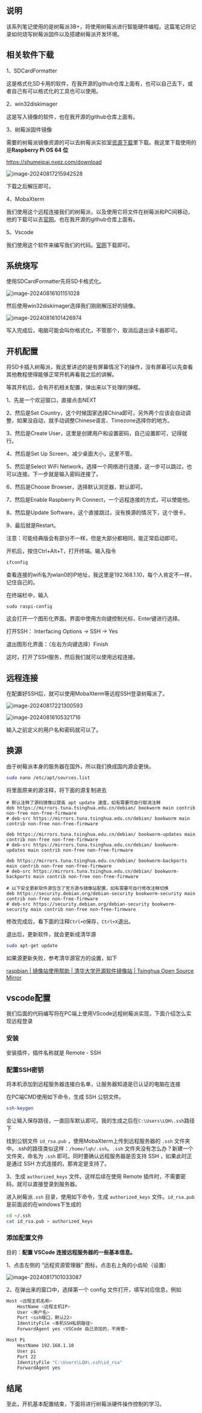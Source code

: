 ## 说明

该系列笔记使用的是树莓派3B+，将使用树莓派进行智能硬件编程。这篇笔记将记录如何烧写树莓派固件以及搭建树莓派开发环境。

## 相关软件下载

1、SDCardFormatter

这是格式化SD卡用的软件，在我开源的github仓库上面有，也可以自己去下，或者自己有可以格式化的工具也可以使用。

2、win32diskimager

这是写入镜像的软件，也在我开源的github仓库上面有。

3、树莓派固件镜像

需要的树莓派镜像资源的可以去树莓派实验室[资源下载](https://shumeipai.nxez.com/download)里下载。我这里下载使用的是**Raspberry Pi OS 64 位**

https://shumeipai.nxez.com/download

![image-20240817215942528](image/01_树莓派的系统烧录以及初次开机配置/image-20240817215942528.png)

下载之后解压即可。

4、MobaXterm

我们使用这个远程连接我们的树莓派，以及使用它将文件在树莓派和PC间移动，他的下载可以去[官网](https://mobaxterm.mobatek.net/download.html)。也在我开源的github仓库上面有。

5、Vscode

我们使用这个软件来编写我们的代码。[官网](https://code.visualstudio.com/)下载即可。

## 系统烧写

使用SDCardFormatter先将SD卡格式化。

![image-20240816101151028](image/01_树莓派的系统烧录以及初次开机配置/image-20240816101151028.png)

然后使用win32diskimager选择我们刚刚解压好的镜像。

![image-20240816101426974](image/01_树莓派的系统烧录以及初次开机配置/image-20240816101426974.png)

写入完成后，电脑可能会叫你格式化，不管那个，取消后退出读卡器即可。

## 开机配置

将SD卡插入树莓派，我这里讲述的是有屏幕情况下的操作，没有屏幕可以先查看其他教程使得能够正常开机再看我之后的讲解。

等其开机后，会有开机相关配置，弹出来以下处理的弹框。

1、先是一个欢迎窗口，直接点击NEXT

2、然后是Set Country，这个时候国家选择China即可，另外两个应该会自动调整，如果没自动，就手动调整Chinese语言、Timezone选择你的地方。

3、然后是Create User，这里是创建用户和设置密码，自己设置即可，记得就行。

4、然后是Set Up Screen，减少桌面大小，这里不管。

5、然后是Select WiFi Network，选择一个网络进行连接，这一步可以跳过，也可以连接。下一步就是输入密码连接了。

6、然后是Choose Browser，选择默认浏览器，默认即可。

7、然后是Enable Raspberry Pi Connect，一个远程连接的方式，可以使能他。

8、然后是Update Software，这个直接跳过，没有换源的情况下，这个很卡。

9、最后就是Restart。

注意：可能经典版会有部分不一样，但是大部分都相同，能正常启动即可。

开机后，按住Ctrl+Alt+T，打开终端。输入指令

```bash
ifconfig
```

查看连接的wifi名为wlan0的IP地址，我这里是192.168.1.10，每个人肯定不一样，记住自己的。

在终端栏中，输入

```
sudo raspi-config
```

这会打开一个图形化界面。界面中使用方向键控制光标，Enter键进行选择。

打开SSH： Interfacing Options -> SSH -> Yes

退出图形化界面：（左右方向键选择）Finish

这时，打开了SSH服务，然后我们就可以使用远程连接。

## 远程连接

在配置好SSH后，就可以使用MobaXterm等远程SSH登录树莓派了。

![image-20240817221300593](image/01_树莓派的系统烧录以及初次开机配置/image-20240817221300593.png)

![image-20240816105321716](image/01_树莓派的系统烧录以及初次开机配置/image-20240816105321716.png)

输入之前定义的用户名和密码就可以了。

## 换源

由于树莓派本身的服务器在国外，所以我们换成国内源会更快。

```bash
sudo nano /etc/apt/sources.list
```

将里面原来的源注释，将下面的源复制进去

```
# 默认注释了源码镜像以提高 apt update 速度，如有需要可自行取消注释
deb https://mirrors.tuna.tsinghua.edu.cn/debian/ bookworm main contrib non-free non-free-firmware
# deb-src https://mirrors.tuna.tsinghua.edu.cn/debian/ bookworm main contrib non-free non-free-firmware

deb https://mirrors.tuna.tsinghua.edu.cn/debian/ bookworm-updates main contrib non-free non-free-firmware
# deb-src https://mirrors.tuna.tsinghua.edu.cn/debian/ bookworm-updates main contrib non-free non-free-firmware

deb https://mirrors.tuna.tsinghua.edu.cn/debian/ bookworm-backports main contrib non-free non-free-firmware
# deb-src https://mirrors.tuna.tsinghua.edu.cn/debian/ bookworm-backports main contrib non-free non-free-firmware

# 以下安全更新软件源包含了官方源与镜像站配置，如有需要可自行修改注释切换
deb https://security.debian.org/debian-security bookworm-security main contrib non-free non-free-firmware
# deb-src https://security.debian.org/debian-security bookworm-security main contrib non-free non-free-firmware
```

修改完成后，看下面的注释`Ctrl+O`保存，`Ctrl+X`退出。

退出后，更新软件，就会更新成清华源

```bash
sudo apt-get update
```

如果源更新失败，参考清华源官方的设置，如下

[raspbian | 镜像站使用帮助 | 清华大学开源软件镜像站 | Tsinghua Open Source Mirror](https://mirrors.tuna.tsinghua.edu.cn/help/raspbian/)

## vscode配置

我们后面的代码编写将在PC端上使用VScode远程树莓派实现，下面介绍怎么实现远程登录

### 安装

安装插件，插件名称就是 Remote - SSH

### 配置SSH密钥

将本机添加到远程服务器连接白名单，让服务器知道是已认证的电脑在连接

在PC端CMD使用如下命令，生成 SSH 公钥文件。

```bash
ssh-keygen
```

会让输入保存路径，一直回车默认即可。我的生成之后在`C:\Users\LQH\.ssh`路径下

找到公钥文件 `id_rsa.pub` ，使用MobaXterm上传到远程服务器的 `.ssh` 文件夹中。.ssh的路径类似这样：`/home/lqh/.ssh`。`.ssh` 文件夹没有怎么办？新建一个文件夹，命名为 `.ssh` 即可。同时要确认远程服务器是否支持 SSH ，如果此时正是通过 SSH 方式连接的，那肯定是支持了。

3、生成 `authorized_keys` 文件。这样后续在使用 Remote 插件时，不需要密码，就可以直接登录到服务器。

进入树莓派`.ssh` 目录，使用如下命令，生成 `authorized_keys` 文件。`id_rsa.pub`是前面说的在windows下生成的

```bash
cd ~/.ssh
cat id_rsa.pub > authorized_keys
```

### 添加配置文件

目的：**配置 VSCode 连接远程服务器的一些基本信息。**

1、点击左侧的 “远程资源管理器” 图标，点击右上角的小齿轮（设置）

![image-20240817101033087](image/01_树莓派的系统烧录以及初次开机配置/image-20240817101033087.png)

2、在弹出来的窗口中，选择第一个 config 文件打开，填写对应信息，例如

```bash
Host <远程主机名称>
    HostName <远程主机IP>
    User <用户名>
    Port <ssh端口，默认22>
    IdentityFile <本机SSH私钥路径>
    ForwardAgent yes <VSCode 自己添加的，不用管>

Host Pi
    HostName 192.168.1.10
    User pi
    Port 22
    IdentityFile "C:\Users\LQH\.ssh\id_rsa"
    ForwardAgent yes
```

## 结尾

至此，开机基本配置结束，下面将进行树莓派硬件操作控制的学习。
